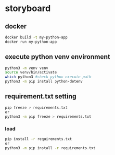 # storyboard

## docker 

```sh
docker build -t my-python-app
docker run my-python-app
```

## execute python venv environment 

```sh
python3 -m venv venv
source venv/bin/activate
which python3 #check python execute path 
python3 -m pip install python-dotenv
```

## requirement.txt setting 

```sh
pip freeze > requirements.txt
or 
python3 -m pip freeze > requirements.txt
```

### load 

```sh
pip install -r requirements.txt
or
python3 -m pip install -r requirements.txt
```